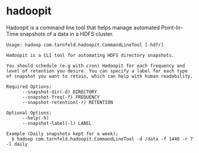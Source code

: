 hadoopit
========

Hadoopit is a command line tool that helps manage automated Point-In-Time snapshots of a data in a HDFS cluster.

```
Usage: hadoop com.tarnfeld.hadoopit.CommandLineTool [-hdfr]

Hadoopit is a CLI tool for automating HDFS directory snapshots.

You should schedule (e.g with cron) Hadoopit for each frequency and
level of retention you desire. You can specify a label for each type
of snapshot you want to retain, which can help with human readability.

Required Options:
      --snapshot-dir(-d) DIRECTORY
      --snapshot-freq(-f) FREQUENCY
      --snapshot-retention(-r) RETENTION

Optional Options:
      --help(-h)
      --snapshot-label(-l) LABEL

Example (Daily snapshots kept for a week);
  $ hadoop com.tarnfeld.hadoopit.CommandLineTool -d /data -f 1440 -r 7 -l daily
```
